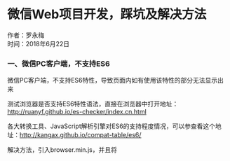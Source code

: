 # 微信Web项目开发，踩坑及解决方法

作者：罗永梅  
时间：2018年6月22日

### 一、微信PC客户端，不支持ES6

微信PC客户端，不支持ES6特性，导致页面内如有使用该特性的部分无法显示出来

测试浏览器是否支持ES6特性语法，直接在浏览器中打开地址： http://ruanyf.github.io/es-checker/index.cn.html

各大转换工具、JavaScript解析引擎对ES6的支持程度情况，可以参查看这个地址：http://kangax.github.io/compat-table/es6/

解决方法，引入browser.min.js，并且将<script>加上 type="text/babel"：

```html
    <script src="browser.min.js"></script>
	<script type="text/babel">
	   let value = '测试';
	   alert(value); 
	</script>
```

browser.min.js 下载地址：https://github.com/yc880770/browser/blob/master/browser.min.js

###二、.Net MVC模式开发，项目样式加载不出来，布局出错

解决方法：@import 要加 multiple，不加 multiple ，在嵌套应用存在重复的就会报错

例：@import (multiple) '../common/visable.less';